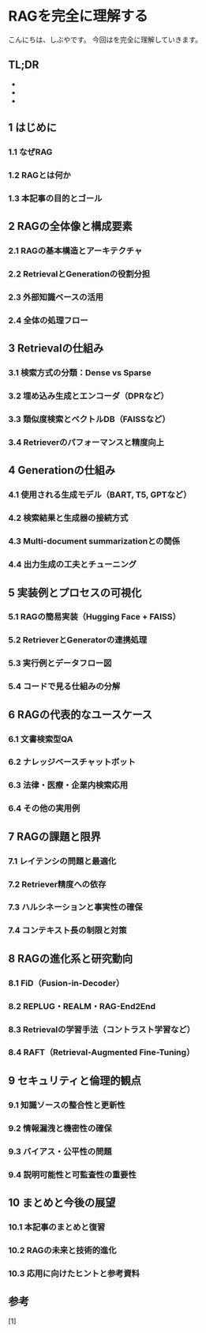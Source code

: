 # RAGを完全に理解する


<!--
Todo:
- TLDR

-->


こんにちは、しぶやです。
今回はを完全に理解していきます。


## TL;DR

*
*
*

## 1 はじめに
### 1.1 なぜRAG
### 1.2 RAGとは何か
### 1.3 本記事の目的とゴール

## 2 RAGの全体像と構成要素
### 2.1 RAGの基本構造とアーキテクチャ
### 2.2 RetrievalとGenerationの役割分担
### 2.3 外部知識ベースの活用
### 2.4 全体の処理フロー

## 3 Retrievalの仕組み
### 3.1 検索方式の分類：Dense vs Sparse
### 3.2 埋め込み生成とエンコーダ（DPRなど）
### 3.3 類似度検索とベクトルDB（FAISSなど）
### 3.4 Retrieverのパフォーマンスと精度向上

## 4 Generationの仕組み
### 4.1 使用される生成モデル（BART, T5, GPTなど）
### 4.2 検索結果と生成器の接続方式
### 4.3 Multi-document summarizationとの関係
### 4.4 出力生成の工夫とチューニング

## 5 実装例とプロセスの可視化
### 5.1 RAGの簡易実装（Hugging Face + FAISS）
### 5.2 RetrieverとGeneratorの連携処理
### 5.3 実行例とデータフロー図
### 5.4 コードで見る仕組みの分解

## 6 RAGの代表的なユースケース
### 6.1 文書検索型QA
### 6.2 ナレッジベースチャットボット
### 6.3 法律・医療・企業内検索応用
### 6.4 その他の実用例

## 7 RAGの課題と限界
### 7.1 レイテンシの問題と最適化
### 7.2 Retriever精度への依存
### 7.3 ハルシネーションと事実性の確保
### 7.4 コンテキスト長の制限と対策

## 8 RAGの進化系と研究動向
### 8.1 FiD（Fusion-in-Decoder）
### 8.2 REPLUG・REALM・RAG-End2End
### 8.3 Retrievalの学習手法（コントラスト学習など）
### 8.4 RAFT（Retrieval-Augmented Fine-Tuning）

## 9 セキュリティと倫理的観点
### 9.1 知識ソースの整合性と更新性
### 9.2 情報漏洩と機密性の確保
### 9.3 バイアス・公平性の問題
### 9.4 説明可能性と可監査性の重要性

## 10 まとめと今後の展望
### 10.1 本記事のまとめと復習
### 10.2 RAGの未来と技術的進化
### 10.3 応用に向けたヒントと参考資料



## 参考

[1] []()

